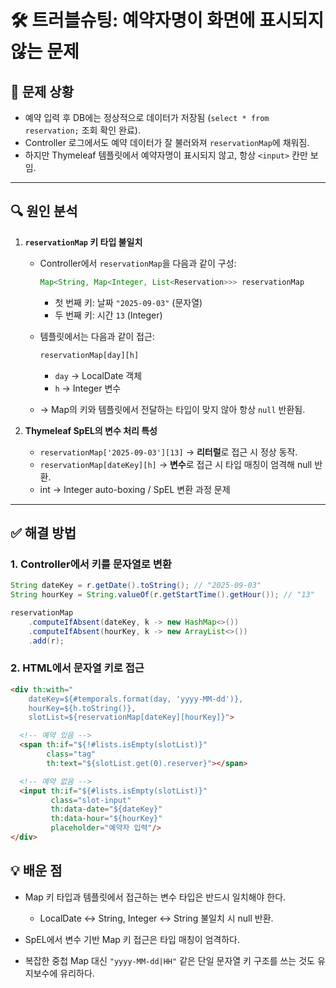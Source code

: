 
# 🛠️ 트러블슈팅: 예약자명이 화면에 표시되지 않는 문제

## 📍 문제 상황
- 예약 입력 후 DB에는 정상적으로 데이터가 저장됨 (`select * from reservation;` 조회 확인 완료).
- Controller 로그에서도 예약 데이터가 잘 불러와져 `reservationMap`에 채워짐.
- 하지만 Thymeleaf 템플릿에서 예약자명이 표시되지 않고, 항상 `<input>` 칸만 보임.

---

## 🔍 원인 분석
1. **`reservationMap` 키 타입 불일치**
    - Controller에서 `reservationMap`을 다음과 같이 구성:
      ```java
      Map<String, Map<Integer, List<Reservation>>> reservationMap
      ```
        - 첫 번째 키: 날짜 `"2025-09-03"` (문자열)
        - 두 번째 키: 시간 `13` (Integer)

    - 템플릿에서는 다음과 같이 접근:
      ```html
      reservationMap[day][h]
      ```
        - `day` → LocalDate 객체
        - `h` → Integer 변수

    - → Map의 키와 템플릿에서 전달하는 타입이 맞지 않아 항상 `null` 반환됨.

2. **Thymeleaf SpEL의 변수 처리 특성**
    - `reservationMap['2025-09-03'][13]` → **리터럴**로 접근 시 정상 동작.
    - `reservationMap[dateKey][h]` → **변수**로 접근 시 타입 매칭이 엄격해 null 반환.
    - int → Integer auto-boxing / SpEL 변환 과정 문제

---

## ✅ 해결 방법

### 1. Controller에서 키를 문자열로 변환
```java
String dateKey = r.getDate().toString(); // "2025-09-03"
String hourKey = String.valueOf(r.getStartTime().getHour()); // "13"

reservationMap
    .computeIfAbsent(dateKey, k -> new HashMap<>())
    .computeIfAbsent(hourKey, k -> new ArrayList<>())
    .add(r);
```

### 2. HTML에서 문자열 키로 접근
```html
<div th:with="
    dateKey=${#temporals.format(day, 'yyyy-MM-dd')},
    hourKey=${h.toString()},
    slotList=${reservationMap[dateKey][hourKey]}">

  <!-- 예약 있음 -->
  <span th:if="${!#lists.isEmpty(slotList)}"
        class="tag"
        th:text="${slotList.get(0).reserver}"></span>

  <!-- 예약 없음 -->
  <input th:if="${#lists.isEmpty(slotList)}"
         class="slot-input"
         th:data-date="${dateKey}"
         th:data-hour="${hourKey}"
         placeholder="예약자 입력"/>
</div>

```

## 💡 배운 점

- Map 키 타입과 템플릿에서 접근하는 변수 타입은 반드시 일치해야 한다.

    - LocalDate ↔ String, Integer ↔ String 불일치 시 null 반환.

- SpEL에서 변수 기반 Map 키 접근은 타입 매칭이 엄격하다.

- 복잡한 중첩 Map 대신 `"yyyy-MM-dd|HH"` 같은 단일 문자열 키 구조를 쓰는 것도 유지보수에 유리하다.


